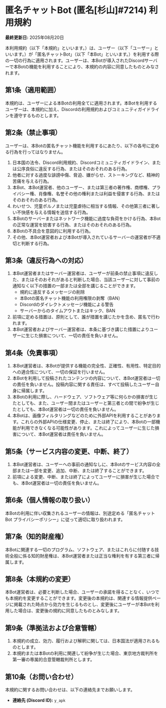 # 匿名チャットBot (匿名[杉山]#7214) 利用規約

**最終更新日:** 2025年08月20日

本利用規約（以下「本規約」といいます。）は、ユーザー（以下「ユーザー」といいます。）が「匿名チャットBot」（以下「本Bot」といいます。）を利用する際の一切の行為に適用されます。ユーザーは、本Botが導入されたDiscordサーバーで本Botの機能を利用することにより、本規約の内容に同意したものとみなされます。

## 第1条（適用範囲）
本規約は、ユーザーによる本Botの利用全てに適用されます。本Botを利用するユーザーは、本規約に加え、Discordの利用規約およびコミュニティガイドラインを遵守するものとします。

## 第2条（禁止事項）
ユーザーは、本Botの匿名チャット機能を利用するにあたり、以下の各号に定める行為を行ってはなりません。

1.  日本国の法令、Discord利用規約、Discordコミュニティガイドライン、または公序良俗に違反する行為、またはそのおそれのある行為。
2.  他者に対する過度な誹謗中傷、脅迫、嫌がらせ、ストーキングなど、精神的苦痛を与える行為。
3.  本Bot、本Bot運営者、他のユーザー、または第三者の著作権、商標権、プライバシー権、肖像権、名誉その他の権利または利益を侵害する行為、またはそのおそれのある行為。
4.  わいせつ、児童ポルノまたは児童虐待に相当する情報、その他第三者に著しい不快感を与える情報を送信する行為。
5.  本Botのサーバーまたはネットワーク機能に過度な負荷をかける行為、本Botの正常な運営を妨害する行為、またはそのおそれのある行為。
6.  本Botの不具合を意図的に利用する行為。
7.  その他、本Bot運営者および本Botが導入されているサーバーの運営者が不適切と判断する行為。

## 第3条（違反行為への対応）
1.  本Bot運営者またはサーバー運営者は、ユーザーが前条の禁止事項に違反した、またはそのおそれがあると判断した場合、当該ユーザーに対して事前の通知なく以下の措置の一部または全部を講じることができます。
    -   規約に違反するメッセージの削除
    -   本Botの匿名チャット機能の利用権限の剥奪（BAN）
    -   Discordのダイレクトメッセージ機能による警告
    -   サーバーからのタイムアウトまたはキック、BAN
2.  前項に定める措置は、原則として、誰が措置を講じたかを含め、匿名で行われます。
3.  本Bot運営者およびサーバー運営者は、本条に基づき講じた措置によりユーザーに生じた損害について、一切の責任を負いません。

## 第4条（免責事項）
1.  本Bot運営者は、本Botが提供する機能の完全性、正確性、有用性、特定目的への適合性について、一切の保証を行いません。
2.  本Botを利用して投稿されたコンテンツの内容について、本Bot運営者は一切の責任を負いません。投稿内容に関する責任は、すべて投稿したユーザー自身に帰属します。
3.  本Botの利用に際し、ハードウェア、ソフトウェア等に何らかの損害が生じたとしても、また、ユーザー間またはユーザーと第三者との間で紛争が生じたとしても、本Bot運営者は一切の責任を負いません。
4.  本Botは、画像フィルタリングなどのために外部APIを利用することがあります。これらの外部APIの仕様変更、停止、または終了により、本Botの一部機能が利用できなくなる可能性があります。これによってユーザーに生じた損害について、本Bot運営者は責任を負いません。

## 第5条（サービス内容の変更、中断、終了）
1.  本Bot運営者は、ユーザーへの事前の通知なしに、本Botのサービス内容の全部または一部を変更、追加、中断、または終了することができます。
2.  前項による変更、中断、または終了によってユーザーに損害が生じた場合でも、本Bot運営者は一切の責任を負いません。

## 第6条（個人情報の取り扱い）
本Botの利用に伴い収集されるユーザーの情報は、別途定める「匿名チャットBot プライバシーポリシー」に従って適切に取り扱われます。

## 第7条（知的財産権）
本Botに関連する一切のプログラム、ソフトウェア、またはこれらに付随する技術全般に係る知的財産権は、本Bot運営者または正当な権利を有する第三者に帰属します。

## 第8条（本規約の変更）
本Bot運営者は、必要と判断した場合、ユーザーの承諾を得ることなく、いつでも本規約を変更することができます。変更後の本規約は、関連する情報提供ページに掲載された時点から効力を生じるものとし、変更後にユーザーが本Botを利用した場合は、変更後の規約に同意したものとみなします。

## 第9条（準拠法および合意管轄）
1.  本規約の成立、効力、履行および解釈に関しては、日本国法が適用されるものとします。
2.  本規約または本Botの利用に関連して紛争が生じた場合、東京地方裁判所を第一審の専属的合意管轄裁判所とします。

## 第10条（お問い合わせ）
本規約に関するお問い合わせは、以下の連絡先までお願いします。

*   **連絡先 (Discord ID):** `y_apk`
